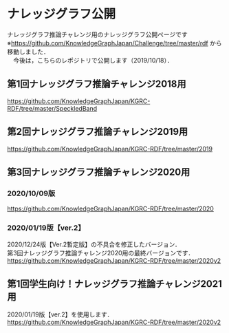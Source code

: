 # ナレッジグラフ公開
ナレッジグラフ推論チャレンジ用のナレッジグラフ公開ページです  
※https://github.com/KnowledgeGraphJapan/Challenge/tree/master/rdf から移動しました．  
　今後は，こちらのレポジトリで公開します（2019/10/18）．

## 第1回ナレッジグラフ推論チャレンジ2018用
https://github.com/KnowledgeGraphJapan/KGRC-RDF/tree/master/SpeckledBand

## 第2回ナレッジグラフ推論チャレンジ2019用  
https://github.com/KnowledgeGraphJapan/KGRC-RDF/tree/master/2019
 
## 第3回ナレッジグラフ推論チャレンジ2020用 
### 2020/10/09版
https://github.com/KnowledgeGraphJapan/KGRC-RDF/tree/master/2020

### 2020/01/19版【ver.2】
2020/12/24版【Ver.2暫定版】の不具合を修正したバージョン．  
第3回ナレッジグラフ推論チャレンジ2020用の最終バージョンです． 
https://github.com/KnowledgeGraphJapan/KGRC-RDF/tree/master/2020v2

## 第1回学生向け！ナレッジグラフ推論チャレンジ2021用
2020/01/19版【ver.2】を使用します．  
https://github.com/KnowledgeGraphJapan/KGRC-RDF/tree/master/2020v2


